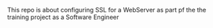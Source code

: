 This repo is about configuring SSL for a WebServer as part pf the the training project as a Software Engineer
